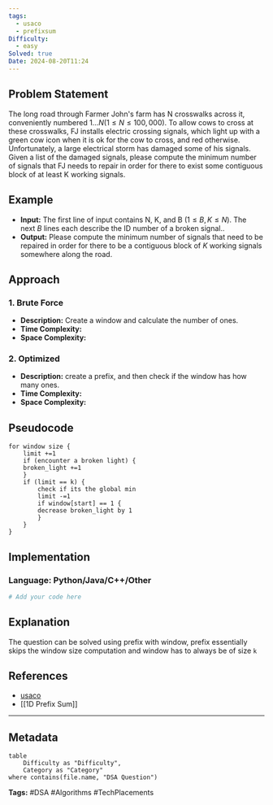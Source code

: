```yaml
---
tags:
  - usaco
  - prefixsum
Difficulty:
  - easy
Solved: true
Date: 2024-08-20T11:24
---
```


## Problem Statement
The long road through Farmer John's farm has N crosswalks across it, conveniently numbered $1…N$($1≤N≤100,000$). To allow cows to cross at these crosswalks, FJ installs electric crossing signals, which light up with a green cow icon when it is ok for the cow to cross, and red otherwise. Unfortunately, a large electrical storm has damaged some of his signals. Given a list of the damaged signals, please compute the minimum number of signals that FJ needs to repair in order for there to exist some contiguous block of at least K working signals.

## Example
- **Input:** 
The first line of input contains N, K, and B $(1≤B,K≤N)$. The next $B$ lines each describe the ID number of a broken signal..
- **Output:**
Please compute the minimum number of signals that need to be repaired in order for there to be a contiguous block of $K$ working signals somewhere along the road.
## Approach
### 1. Brute Force
- **Description:** Create a window and calculate the number of ones.
- **Time Complexity:** 
- **Space Complexity:** 

### 2. Optimized
- **Description:** create a prefix, and then check if the window has how many ones.
- **Time Complexity:** 
- **Space Complexity:** 

## Pseudocode
```
for window size {
	limit +=1 
	if (encounter a broken light) {
	broken_light +=1 
	} 
	if (limit == k) { 
		check if its the global min 
		limit -=1 
		if window[start] == 1 {
		decrease broken_light by 1 
		}
	}
}
```

## Implementation
### Language: Python/Java/C++/Other
```python
# Add your code here
```



## Explanation
The question can be solved using prefix with window, prefix essentially skips the window size computation and window has to always be of size `k`

## References
- [usaco](https://usaco.org/index.php?page=viewproblem2&cpid=715)
- [[1D Prefix Sum]]

---

## Metadata
```dataview
table
    Difficulty as "Difficulty",
    Category as "Category"
where contains(file.name, "DSA Question")
```

**Tags:** #DSA #Algorithms #TechPlacements